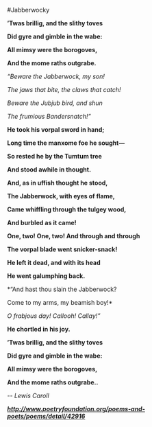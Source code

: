 #Jabberwocky

__’Twas brillig, and the slithy toves__

__Did gyre and gimble in the wabe:__

__All mimsy were the borogoves,__

__And the mome raths outgrabe.__

*“Beware the Jabberwock, my son!* 

*The jaws that bite, the claws that catch!* 

*Beware the Jubjub bird, and shun*

*The frumious Bandersnatch!”*

__He took his vorpal sword in hand;__

__Long time the manxome foe he sought—__

__So rested he by the Tumtum tree__

__And stood awhile in thought.__

__And, as in uffish thought he stood,__

__The Jabberwock, with eyes of flame,__

__Came whiffling through the tulgey wood,__

__And burbled as it came!__

__One, two! One, two! And through and through__

__The vorpal blade went snicker-snack!__

__He left it dead, and with its head__

__He went galumphing back.__

*“And hast thou slain the Jabberwock? 

Come to my arms, my beamish boy!* 

*O frabjous day! Callooh! Callay!”*

__He chortled in his joy.__

__’Twas brillig, and the slithy toves__

__Did gyre and gimble in the wabe:__

__All mimsy were the borogoves,__

__And the mome raths outgrabe..__

-- _Lewis Caroll_

*__http://www.poetryfoundation.org/poems-and-poets/poems/detail/42916__*
